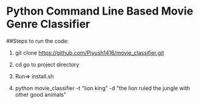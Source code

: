 # Python Command Line Based Movie Genre Classifier


##Steps to run the code:

1. git clone https://github.com/Piyush1416/movie_classifier.git

2. cd go to project directory

3. Run=> install.sh

4. python movie_classifier -t "lion king" -d "the lion ruled the jungle with other good animals"
